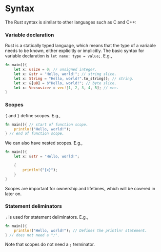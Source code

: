 # Syntax
The Rust syntax is similar to other languages such as C and C++:

### Variable declaration
Rust is a statically typed language, which means that the type of a variable needs to be known, either explicitly or implicitly. The basic syntax for variable declaration is `let name: type = value;`. E.g.,
```rust
fn main(){
    let x: usize = 0; // unsigned integer.
    let x: &str = "Hello, world!"; // string slice.
    let x: String = "Hello, world!".to_string(); // string.
    let x: &[u8] = b"Hello, world!"; // byte slice.
    let x: Vec<usize> = vec![1, 2, 3, 4, 5]; // vec.
}
```

### Scopes
`{` and `}` define scopes. E.g.,
```rust
fn main(){ // start of function scope.
    println!("Hello, world!");
} // end of function scope.
```

We can also have nested scopes. E.g.,
```rust
fn main(){
    let x: &str = "Hello, world!";

    {
        println!("{x}");
    }
}
```
Scopes are important for ownership and lifetimes, which will be covered in later on.

### Statement deliminators
`;` is used for statement deliminators. E.g.,
```rust
fn main(){
    println!("Hello, world!"); // Defines the println! statement.
} // does not need a ";".
```
Note that scopes do not need a `;` terminator.
